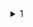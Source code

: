 <details>
<summary>1</summary>

+ <details>
    <summary>Heading1.1</summary>

     + <details>
        <summary>Heading1.1.1.1</summary>

        - list
        - list
        </details>
    + <details>
        <summary>Heading1.1.1</summary>

        + <details>
            <summary>Heading1.1.1.1</summary>

            - list
            - list
        </details>
      </details>
   </details>
</details>